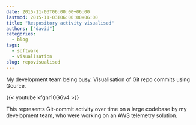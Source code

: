 ```yaml
---
date: 2015-11-03T06:00:00+06:00
lastmod: 2015-11-03T06:00:00+06:00
title: "Respository activity visualised"
authors: ["david"]
categories:
  - blog
tags:
  - software
  - visualisation
slug: repovisualised
---
```


My development team being busy. Visualisation of Git repo commits using Gource.

{{< youtube kfgnr10G6v4 >}}

This represents Git-commit activity over time on a large codebase by my development team, who were working on an AWS telemetry solution.





